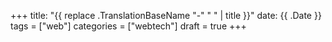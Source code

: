 +++
title: "{{ replace .TranslationBaseName "-" " " | title }}"
date: {{ .Date }}
tags = ["web"]
categories = ["webtech"]
draft = true
+++
